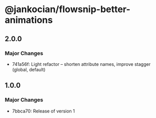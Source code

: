 # @jankocian/flowsnip-better-animations

## 2.0.0

### Major Changes

- 741a56f: Light refactor – shorten attribute names, improve stagger (global, default)

## 1.0.0

### Major Changes

- 7bbca70: Release of version 1
